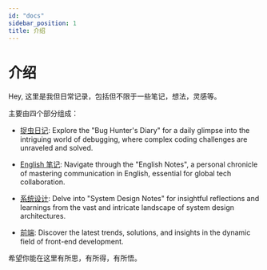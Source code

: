 ```yaml
---
id: "docs"
sidebar_position: 1
title: 介绍
---
```


# 介绍

Hey, 这里是我但日常记录，包括但不限于一些笔记，想法，灵感等。

主要由四个部分组成：

- [捉虫日记](./bug-hunters-diary): Explore the "Bug Hunter's Diary" for a daily glimpse into the
  intriguing world of debugging, where complex coding challenges are unraveled and solved.
- [English 笔记](./category/english): Navigate through the "English Notes", a personal chronicle of mastering
  communication in English, essential for global tech collaboration.

- [系统设计](./system-design): Delve into "System Design Notes" for insightful reflections and
  learnings from the vast and intricate landscape of system design architectures.

- [前端](./front-end): Discover the latest trends, solutions, and insights in the dynamic field of front-end
  development.

希望你能在这里有所思，有所得，有所悟。
